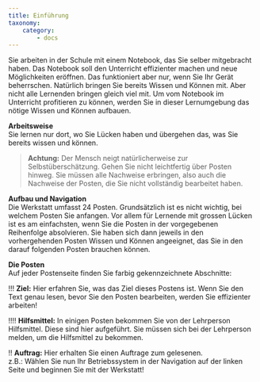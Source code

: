 ```yaml
---
title: Einführung
taxonomy:
    category:
        - docs
---
```


Sie arbeiten in der Schule mit einem Notebook, das Sie selber mitgebracht haben. Das Notebook soll den Unterricht effizienter machen und neue Möglichkeiten eröffnen. Das funktioniert aber nur, wenn Sie Ihr Gerät beherrschen. Natürlich bringen Sie bereits Wissen und Können mit. Aber nicht alle Lernenden bringen gleich viel mit. Um vom Notebook im Unterricht profitieren zu können, werden Sie in dieser Lernumgebung das nötige Wissen und Können aufbauen. 

**Arbeitsweise**<br>
Sie lernen nur dort, wo Sie Lücken haben und übergehen das, was Sie bereits wissen und können.<br>
>**Achtung:** Der Mensch neigt natürlicherweise zur Selbstüberschätzung. Gehen Sie nicht leichtfertig über Posten hinweg. Sie müssen alle Nachweise erbringen, also auch die Nachweise der Posten, die Sie nicht vollständig bearbeitet haben.

**Aufbau und Navigation**<br>
Die Werkstatt umfasst 24 Posten. Grundsätzlich ist es nicht wichtig, bei welchem Posten Sie anfangen. Vor allem für Lernende mit grossen Lücken ist es am einfachsten, wenn Sie die Posten in der vorgegebenen Reihenfolge absolvieren. Sie haben sich dann jeweils in den vorhergehenden Posten Wissen und Können angeeignet, das Sie in den darauf folgenden Posten brauchen können.

**Die Posten**<br>
Auf jeder Postenseite finden Sie farbig gekennzeichnete Abschnitte:
 
!!! **Ziel:** Hier erfahren Sie, was das Ziel dieses Postens ist. Wenn Sie den Text genau lesen, bevor Sie den Posten bearbeiten, werden Sie effizienter arbeiten!

!!!! **Hilfsmittel:** In einigen Posten bekommen Sie von der Lehrperson Hilfsmittel. Diese sind hier aufgeführt. Sie müssen sich bei der Lehrperson melden, um die Hilfsmittel zu bekommen.

!! **Auftrag:** Hier erhalten Sie einen Auftrage zum gelesenen.<br>z.B.: Wählen Sie nun Ihr Betriebssystem in der Navigation auf der linken Seite und beginnen Sie mit der Werkstatt!




